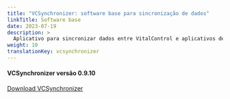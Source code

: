 ```yaml
---
title: "VCSynchronizer: software base para sincronização de dados"
linkTitle: Software base
date: 2023-07-19
description: >
  Aplicativo para sincronizar dados entre VitalControl e aplicativos de terceiros.
weight: 10
translationKey: vcsynchronizer
---
```

#### VCSynchronizer versão 0.9.10

<a href="/download/SetupVitalControlSynchronizer.exe" role="button" class="btn btn-primary btn-lg">Download VCSynchronizer</a>
